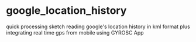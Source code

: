 # google_location_history

quick processing sketch reading google's location history in kml format
plus integrating real time gps from mobile using GYROSC App
